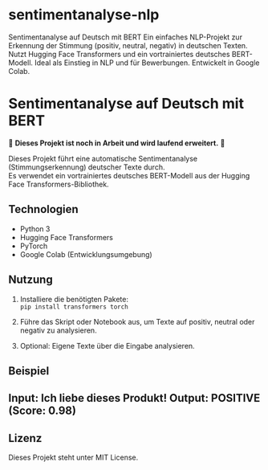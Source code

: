 # sentimentanalyse-nlp
Sentimentanalyse auf Deutsch mit BERT Ein einfaches NLP-Projekt zur Erkennung der Stimmung (positiv, neutral, negativ) in deutschen Texten. Nutzt Hugging Face Transformers und ein vortrainiertes deutsches BERT-Modell. Ideal als Einstieg in NLP und für Bewerbungen. Entwickelt in Google Colab.
# Sentimentanalyse auf Deutsch mit BERT

🚧 **Dieses Projekt ist noch in Arbeit und wird laufend erweitert.** 🚧

Dieses Projekt führt eine automatische Sentimentanalyse (Stimmungserkennung) deutscher Texte durch.  
Es verwendet ein vortrainiertes deutsches BERT-Modell aus der Hugging Face Transformers-Bibliothek.

## Technologien

- Python 3  
- Hugging Face Transformers  
- PyTorch  
- Google Colab (Entwicklungsumgebung)

## Nutzung

1. Installiere die benötigten Pakete:  
   `pip install transformers torch`

2. Führe das Skript oder Notebook aus, um Texte auf positiv, neutral oder negativ zu analysieren.

3. Optional: Eigene Texte über die Eingabe analysieren.

## Beispiel
Input: Ich liebe dieses Produkt!
Output: POSITIVE (Score: 0.98)
---

## Lizenz

Dieses Projekt steht unter MIT License.

